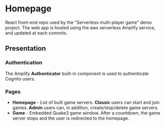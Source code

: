 # Homepage
React front-end repo used by the "Serverless multi-player game" demo project. The web app is hosted using the aws serverless Amplify service, and updated at each commits. 

## Presentation

### Authentication
The Amplify **Authenticator** built-in component is used to authenticate Cognito users.

### Pages
* **Homepage** - List of built game servers. **Classic** users can start and join games. **Admin** users can, in addition, create/stop/delete game servers.
* **Game** - Embedded Quake3 game window. After a countdown, the game server stops and the user is redirected to the homepage. 
